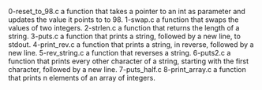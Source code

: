 0-reset_to_98.c a function that takes a pointer to an int as parameter and updates the value it points to to 98.
1-swap.c a function that swaps the values of two integers.
2-strlen.c a function that returns the length of a string.
3-puts.c a function that prints a string, followed by a new line, to stdout.
4-print_rev.c a function that prints a string, in reverse, followed by a new line.
5-rev_string.c a function that reverses a string.
6-puts2.c a function that prints every other character of a string, starting with the first character, followed by a new line.
7-puts_half.c
8-print_array.c a function that prints n elements of an array of integers.
